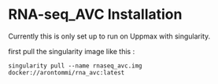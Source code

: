 # RNA-seq_AVC Installation

Currently this is only set up to run on Uppmax with singularity. 

first pull the singularity image like this :
```
singularity pull --name rnaseq_avc.img docker://arontommi/rna_avc:latest
```

